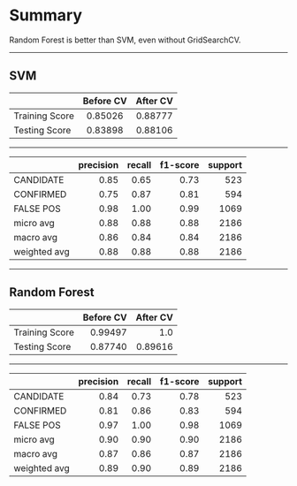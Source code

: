 # Summary
Random Forest is better than SVM, even without GridSearchCV.
***

## **SVM**

|                | Before CV   | After CV  |
| -------------- |:-----------:| :--------:|
| Training Score | 0.85026     | 0.88777   |
| Testing Score  | 0.83898     | 0.88106   |

---

|                | precision| recall   | f1-score  | support |
| -------------- |---------:| --------:| ---------:| -------:|
| CANDIDATE      | 0.85     | 0.65     | 0.73      | 523     |
| CONFIRMED      | 0.75     | 0.87     | 0.81      | 594     |
| FALSE POS      | 0.98     | 1.00     | 0.99      | 1069    |
| micro avg      | 0.88     | 0.88     | 0.88      | 2186    |
| macro avg      | 0.86     | 0.84     | 0.84      | 2186    |
| weighted avg   | 0.88     | 0.88     | 0.88      | 2186    |

***

## **Random Forest**

|                | Before CV   | After CV  |
| -------------- |------------:| ---------:|
| Training Score | 0.99497     | 1.0       |
| Testing Score  | 0.87740     | 0.89616   |

---

|                | precision| recall   | f1-score  | support |
| -------------- |---------:| --------:| ---------:| -------:|
| CANDIDATE      | 0.84     | 0.73     | 0.78      | 523     |
| CONFIRMED      | 0.81     | 0.86     | 0.83      | 594     |
| FALSE POS      | 0.97     | 1.00     | 0.98      | 1069    |
| micro avg      | 0.90     | 0.90     | 0.90      | 2186    |
| macro avg      | 0.87     | 0.86     | 0.87      | 2186    |
| weighted avg   | 0.89     | 0.90     | 0.89      | 2186    |